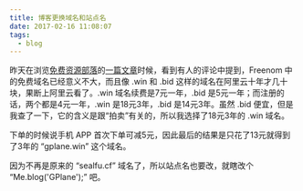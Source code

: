 ```yaml
---
title: 博客更换域名和站点名
date: 2017-02-16 11:08:07
tags:
  - blog
---
```


昨天在浏览[免费资源部落](https://www.freehao123.com)的[一篇文章](https://www.freehao123.com/freenom-tk-ml-ga-cf-gq/)时候，看到有人的评论中提到，Freenom 中的免费域名已经意义不大，而且像 .win 和 .bid 这样的域名在阿里云十年才几十块，果断上阿里云看了。.win 域名续费是7元一年，.bid 是5元一年；而注册的话，两个都是4元一年，.win 是18元3年，.bid 是14元3年。虽然 .bid 便宜，但是我查了一下，它的含义是跟“拍卖”有关的，所以我选择了18元3年的 .win 域名。

下单的时候说手机 APP 首次下单可减5元，因此最后的结果是只花了13元就得到了3年的 “gplane.win” 这个域名。

因为不再是原来的 “sealfu.cf” 域名了，所以站点名也要改，就瞎改个 “Me.blog('GPlane');” 吧。
